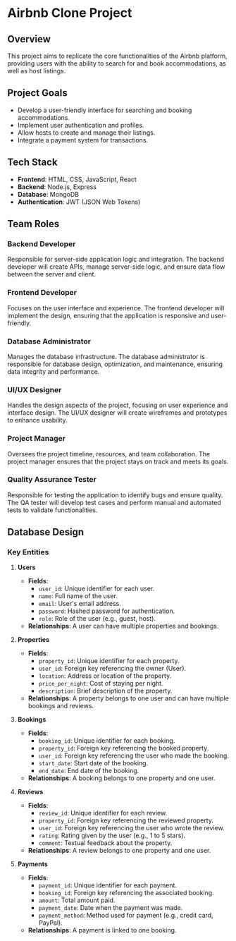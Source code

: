 # Airbnb Clone Project

## Overview
This project aims to replicate the core functionalities of the Airbnb platform, providing users with the ability to search for and book accommodations, as well as host listings.

## Project Goals
- Develop a user-friendly interface for searching and booking accommodations.
- Implement user authentication and profiles.
- Allow hosts to create and manage their listings.
- Integrate a payment system for transactions.

## Tech Stack
- **Frontend**: HTML, CSS, JavaScript, React
- **Backend**: Node.js, Express
- **Database**: MongoDB
- **Authentication**: JWT (JSON Web Tokens)

## Team Roles

### Backend Developer
Responsible for server-side application logic and integration. The backend developer will create APIs, manage server-side logic, and ensure data flow between the server and client.

### Frontend Developer
Focuses on the user interface and experience. The frontend developer will implement the design, ensuring that the application is responsive and user-friendly.

### Database Administrator
Manages the database infrastructure. The database administrator is responsible for database design, optimization, and maintenance, ensuring data integrity and performance.

### UI/UX Designer
Handles the design aspects of the project, focusing on user experience and interface design. The UI/UX designer will create wireframes and prototypes to enhance usability.

### Project Manager
Oversees the project timeline, resources, and team collaboration. The project manager ensures that the project stays on track and meets its goals.

### Quality Assurance Tester
Responsible for testing the application to identify bugs and ensure quality. The QA tester will develop test cases and perform manual and automated tests to validate functionalities.

## Database Design

### Key Entities

1. **Users**
   - **Fields**:
     - `user_id`: Unique identifier for each user.
     - `name`: Full name of the user.
     - `email`: User's email address.
     - `password`: Hashed password for authentication.
     - `role`: Role of the user (e.g., guest, host).
   - **Relationships**: A user can have multiple properties and bookings.

2. **Properties**
   - **Fields**:
     - `property_id`: Unique identifier for each property.
     - `user_id`: Foreign key referencing the owner (User).
     - `location`: Address or location of the property.
     - `price_per_night`: Cost of staying per night.
     - `description`: Brief description of the property.
   - **Relationships**: A property belongs to one user and can have multiple bookings and reviews.

3. **Bookings**
   - **Fields**:
     - `booking_id`: Unique identifier for each booking.
     - `property_id`: Foreign key referencing the booked property.
     - `user_id`: Foreign key referencing the user who made the booking.
     - `start_date`: Start date of the booking.
     - `end_date`: End date of the booking.
   - **Relationships**: A booking belongs to one property and one user.

4. **Reviews**
   - **Fields**:
     - `review_id`: Unique identifier for each review.
     - `property_id`: Foreign key referencing the reviewed property.
     - `user_id`: Foreign key referencing the user who wrote the review.
     - `rating`: Rating given by the user (e.g., 1 to 5 stars).
     - `comment`: Textual feedback about the property.
   - **Relationships**: A review belongs to one property and one user.

5. **Payments**
   - **Fields**:
     - `payment_id`: Unique identifier for each payment.
     - `booking_id`: Foreign key referencing the associated booking.
     - `amount`: Total amount paid.
     - `payment_date`: Date when the payment was made.
     - `payment_method`: Method used for payment (e.g., credit card, PayPal).
   - **Relationships**: A payment is linked to one booking.
